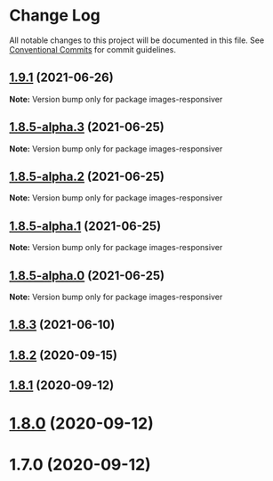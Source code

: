 # Change Log

All notable changes to this project will be documented in this file.
See [Conventional Commits](https://conventionalcommits.org) for commit guidelines.

## [1.9.1](https://github.com/nhoizey/images-responsiver/compare/v1.9.0...v1.9.1) (2021-06-26)

**Note:** Version bump only for package images-responsiver





## [1.8.5-alpha.3](https://github.com/nhoizey/images-responsiver/compare/v1.8.5-alpha.2...v1.8.5-alpha.3) (2021-06-25)

**Note:** Version bump only for package images-responsiver





## [1.8.5-alpha.2](https://github.com/nhoizey/images-responsiver/compare/v1.8.5-alpha.1...v1.8.5-alpha.2) (2021-06-25)

**Note:** Version bump only for package images-responsiver





## [1.8.5-alpha.1](https://github.com/nhoizey/images-responsiver/compare/v1.8.5-alpha.0...v1.8.5-alpha.1) (2021-06-25)

**Note:** Version bump only for package images-responsiver





## [1.8.5-alpha.0](https://github.com/nhoizey/images-responsiver/compare/v1.8.4...v1.8.5-alpha.0) (2021-06-25)

**Note:** Version bump only for package images-responsiver





## [1.8.3](https://github.com/nhoizey/images-responsiver/compare/v1.8.2...v1.8.3) (2021-06-10)

## [1.8.2](https://github.com/nhoizey/images-responsiver/compare/v1.8.1...v1.8.2) (2020-09-15)

## [1.8.1](https://github.com/nhoizey/images-responsiver/compare/v1.8.0...v1.8.1) (2020-09-12)

# [1.8.0](https://github.com/nhoizey/images-responsiver/compare/v1.7.0...v1.8.0) (2020-09-12)

# 1.7.0 (2020-09-12)
